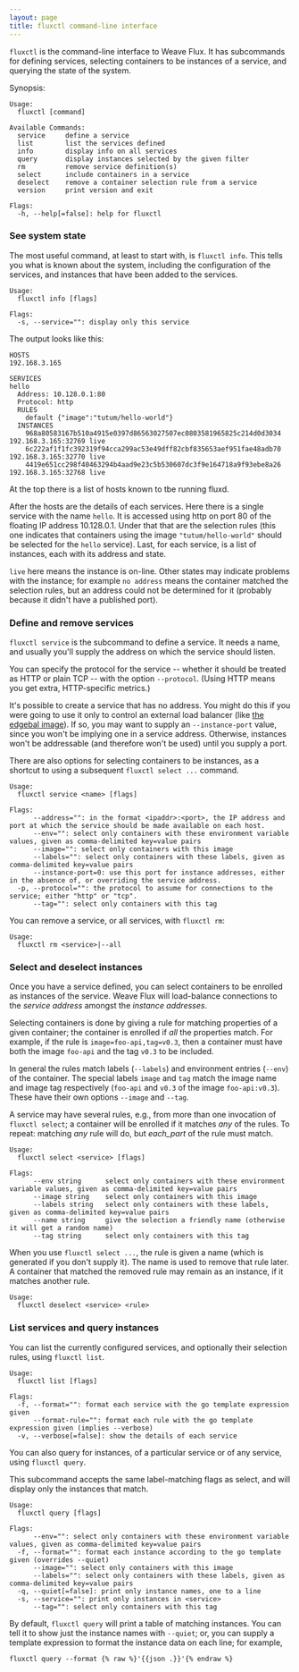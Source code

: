 ```yaml
---
layout: page
title: fluxctl command-line interface
---
```


`fluxctl` is the command-line interface to Weave Flux. It has
subcommands for defining services, selecting containers to be
instances of a service, and querying the state of the system.

Synopsis:

```
Usage:
  fluxctl [command]

Available Commands:
  service     define a service
  list        list the services defined
  info        display info on all services
  query       display instances selected by the given filter
  rm          remove service definition(s)
  select      include containers in a service
  deselect    remove a container selection rule from a service
  version     print version and exit

Flags:
  -h, --help[=false]: help for fluxctl
```

### See system state

The most useful command, at least to start with, is `fluxctl
info`. This tells you what is known about the system, including the
configuration of the services, and instances that have been added to
the services.

```
Usage:
  fluxctl info [flags]

Flags:
  -s, --service="": display only this service
```

The output looks like this:

```
HOSTS
192.168.3.165

SERVICES
hello
  Address: 10.128.0.1:80
  Protocol: http
  RULES
    default {"image":"tutum/hello-world"}
  INSTANCES
    968a80583167b510a4915e0397d86563027507ec0803581965825c214d0d3034 192.168.3.165:32769 live
    6c222af1f1fc392319f94cca299ac53e49dff82cbf835653aef951fae48adb70 192.168.3.165:32770 live
    4419e651cc298f40463294b4aad9e23c5b530607dc3f9e164718a9f93ebe8a26 192.168.3.165:32768 live
```

At the top there is a list of hosts known to tbe running fluxd.

After the hosts are the details of each services. Here there is a
single service with the name `hello`.  It is accessed using http on
port 80 of the floating IP address 10.128.0.1.  Under that that are
the selection rules (this one indicates that containers using the
image `"tutum/hello-world"` should be selected for the `hello`
service). Last, for each service, is a list of instances, each with
its address and state.

`live` here means the instance is on-line. Other states may indicate
problems with the instance; for example `no address` means the
container matched the selection rules, but an address could not be
determined for it (probably because it didn't have a published port).

### Define and remove services

`fluxctl service` is the subcommand to define a service. It needs a
name, and usually you'll supply the address on which the service
should listen.

You can specify the protocol for the service -- whether it should be
treated as HTTP or plain TCP -- with the option `--protocol`. (Using
HTTP means you get extra, HTTP-specific metrics.)

It's possible to create a service that has no address. You might do
this if you were going to use it only to control an external load
balancer (like [the edgebal image](edgebal)). If so, you may want to
supply an `--instance-port` value, since you won't be implying one in
a service address. Otherwise, instances won't be addressable (and
therefore won't be used) until you supply a port.

There are also options for selecting containers to be instances, as a
shortcut to using a subsequent `fluxctl select ...` command.

```
Usage:
  fluxctl service <name> [flags]

Flags:
      --address="": in the format <ipaddr>:<port>, the IP address and port at which the service should be made available on each host.
      --env="": select only containers with these environment variable values, given as comma-delimited key=value pairs
      --image="": select only containers with this image
      --labels="": select only containers with these labels, given as comma-delimited key=value pairs
      --instance-port=0: use this port for instance addresses, either in the absence of, or overriding the service address.
  -p, --protocol="": the protocol to assume for connections to the service; either "http" or "tcp".
      --tag="": select only containers with this tag
```

You can remove a service, or all services, with `fluxctl rm`:

```
Usage:
  fluxctl rm <service>|--all
```

### Select and deselect instances

Once you have a service defined, you can select containers to be
enrolled as instances of the service. Weave Flux will load-balance
connections to the *service address* amongst the *instance addresses*.

Selecting containers is done by giving a rule for matching properties
of a given container; the container is enrolled if _all_ the
properties match. For example, if the rule is
`image=foo-api,tag=v0.3`, then a container must have both the image
`foo-api` and the tag `v0.3` to be included.

In general the rules match labels (`--labels`) and environment entries
(`--env`) of the container. The special labels `image` and `tag` match
the image name and image tag respectively (`foo-api` and `v0.3` of the
image `foo-api:v0.3`). These have their own options `--image` and
`--tag`.

A service may have several rules, e.g., from more than one invocation
of `fluxctl select`; a container will be enrolled if it matches _any_
of the rules. To repeat: matching _any_ rule will do, but _each_part_
of the rule must match.

```
Usage:
  fluxctl select <service> [flags]

Flags:
      --env string      select only containers with these environment variable values, given as comma-delimited key=value pairs
      --image string    select only containers with this image
      --labels string   select only containers with these labels, given as comma-delimited key=value pairs
      --name string     give the selection a friendly name (otherwise it will get a random name)
      --tag string      select only containers with this tag
```

When you use `fluxctl select ...`, the rule is given a name (which is
generated if you don't supply it). The name is used to remove that
rule later. A container that matched the removed rule may remain as an
instance, if it matches another rule.

```
Usage:
  fluxctl deselect <service> <rule>
```

### List services and query instances

You can list the currently configured services, and optionally their
selection rules, using `fluxctl list`.

```
Usage:
  fluxctl list [flags]

Flags:
  -f, --format="": format each service with the go template expression given
      --format-rule="": format each rule with the go template expression given (implies --verbose)
  -v, --verbose[=false]: show the details of each service
```

You can also query for instances, of a particular service or of any
service, using `fluxctl query`.

This subcommand accepts the same label-matching flags as select, and
will display only the instances that match.

```
Usage:
  fluxctl query [flags]

Flags:
      --env="": select only containers with these environment variable values, given as comma-delimited key=value pairs
  -f, --format="": format each instance according to the go template given (overrides --quiet)
      --image="": select only containers with this image
      --labels="": select only containers with these labels, given as comma-delimited key=value pairs
  -q, --quiet[=false]: print only instance names, one to a line
  -s, --service="": print only instances in <service>
      --tag="": select only containers with this tag
```

By default, `fluxctl query` will print a table of matching
instances. You can tell it to show just the instance names with
`--quiet`; or, you can supply a template expression to format the
instance data on each line; for example,

```
fluxctl query --format {% raw %}'{{json .}}'{% endraw %}
```
